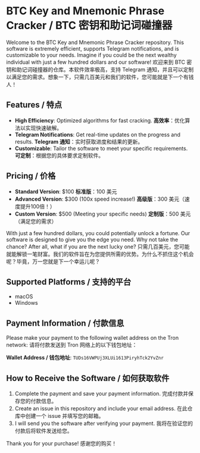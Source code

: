 # BTC Key and Mnemonic Phrase Cracker / BTC 密钥和助记词碰撞器

Welcome to the BTC Key and Mnemonic Phrase Cracker repository. This software is extremely efficient, supports Telegram notifications, and is customizable to your needs. Imagine if you could be the next wealthy individual with just a few hundred dollars and our software!
欢迎来到 BTC 密钥和助记词碰撞器的仓库。本软件效率极高，支持 Telegram 通知，并且可以定制以满足您的需求。想象一下，只需几百美元和我们的软件，您可能就是下一个有钱人！

## Features / 特点

- **High Efficiency**: Optimized algorithms for fast cracking.
  **高效率**：优化算法以实现快速破解。
- **Telegram Notifications**: Get real-time updates on the progress and results.
  **Telegram 通知**：实时获取进度和结果的更新。
- **Customizable**: Tailor the software to meet your specific requirements.
  **可定制**：根据您的具体要求定制软件。

## Pricing / 价格

- **Standard Version**: $100
  **标准版**：100 美元
- **Advanced Version**: $300 (100x speed increase!)
  **高级版**：300 美元（速度提升100倍！）
- **Custom Version**: $500 (Meeting your specific needs)
  **定制版**：500 美元（满足您的需求）

With just a few hundred dollars, you could potentially unlock a fortune. Our software is designed to give you the edge you need. Why not take the chance? After all, what if you are the next lucky one?
只需几百美元，您可能就能解锁一笔财富。我们的软件旨在为您提供所需的优势。为什么不抓住这个机会呢？毕竟，万一您就是下一个幸运儿呢？

## Supported Platforms / 支持的平台

- macOS
- Windows

## Payment Information / 付款信息

Please make your payment to the following wallet address on the Tron network:
请将付款发送到 Tron 网络上的以下钱包地址：

**Wallet Address / 钱包地址**: `TUDs16VWPUj3XLUi1613PiryhTck2YvZnr`

## How to Receive the Software / 如何获取软件

1. Complete the payment and save your payment information.
   完成付款并保存您的付款信息。
2. Create an issue in this repository and include your email address.
   在此仓库中创建一个 issue 并填写您的邮箱。
3. I will send you the software after verifying your payment.
   我将在验证您的付款后将软件发送给您。


Thank you for your purchase!
感谢您的购买！
